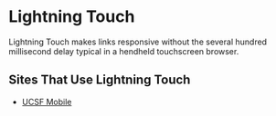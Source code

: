 Lightning Touch
===============

Lightning Touch makes links responsive without the several hundred millisecond delay typical in a hendheld touchscreen browser.

## Sites That Use Lightning Touch

* [UCSF Mobile](http://m.ucsf.edu/)